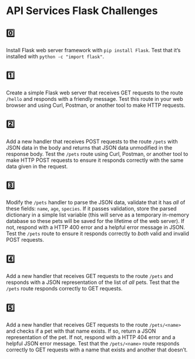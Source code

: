 # API Services Flask Challenges 

## :zero: 
Install Flask web server framework with `pip install Flask`. Test that it’s installed with `python -c "import flask"`.
## :one: 
Create a simple Flask web server that receives GET requests to the route `/hello` and responds with a friendly message. Test this route in your web browser and using Curl, Postman, or another tool to make HTTP requests.
## :two: 
Add a new handler that receives POST requests to the route `/pets` with JSON data in the body and returns that JSON data unmodified in the response body. Test the `/pets` route using Curl, Postman, or another tool to make HTTP POST requests to ensure it responds correctly with the same data given in the request.
## :three: 
Modify the `/pets` handler to parse the JSON data, validate that it has *all* of these fields: `name`, `age`, `species`. If it passes validation, store the parsed dictionary in a simple list variable (this will serve as a temporary in-memory database so these pets will be saved for the lifetime of the web server). If not, respond with a HTTP 400 error and a helpful error message in JSON. Test the `/pets` route to ensure it responds correctly to *both* valid and invalid POST requests.
## :four: 
Add a new handler that receives GET requests to the route `/pets` and responds with a JSON representation of the list of *all* pets. Test that the `/pets` route responds correctly to GET requests.
## :five: 
Add a new handler that receives GET requests to the route `/pets/<name>` and checks if a pet with that name exists. If so, return a JSON representation of the pet. If not, respond with a HTTP 404 error and a helpful JSON error message. Test that the `/pets/<name>` route responds correctly to GET requests with a name that exists and another that doesn’t.